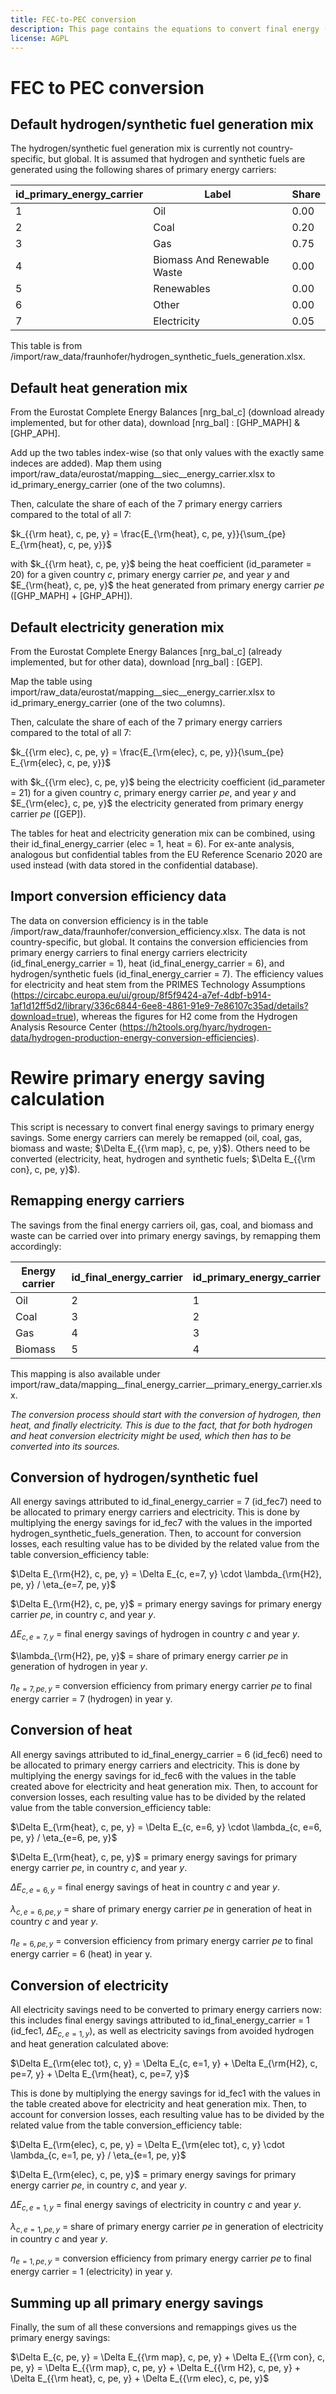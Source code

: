 ```yaml
---
title: FEC-to-PEC conversion
description: This page contains the equations to convert final energy (FEC) to primary energy consumption (PEC).
license: AGPL
---
```


<!--
© 2024, 2025 Fraunhofer-Gesellschaft e.V., München

SPDX-License-Identifier: AGPL-3.0-or-later
-->

FEC to PEC conversion
===

Default hydrogen/synthetic fuel generation mix
-

The hydrogen/synthetic fuel generation mix is currently not country-specific, but global. It is assumed that hydrogen and synthetic fuels are generated using the following shares of primary energy carriers: 

| id_primary_energy_carrier | Label                       | Share |
|---------------------------|-----------------------------|-------|
| 1                         | Oil                         | 0.00  |
| 2                         | Coal                        | 0.20  |
| 3                         | Gas                         | 0.75  |
| 4                         | Biomass And Renewable Waste | 0.00  |
| 5                         | Renewables                  | 0.00  |
| 6                         | Other                       | 0.00  |
| 7                         | Electricity                 | 0.05  |

This table is from /import/raw_data/fraunhofer/hydrogen_synthetic_fuels_generation.xlsx.

Default heat generation mix
-

From the Eurostat Complete Energy Balances [nrg_bal_c] (download already implemented, but for other data), download [nrg_bal] : [GHP_MAPH] & [GHP_APH].

Add up the two tables index-wise (so that only values with the exactly same indeces are added). Map them using import/raw_data/eurostat/mapping__siec__energy_carrier.xlsx to id_primary_energy_carrier (one of the two columns).

Then, calculate the share of each of the 7 primary energy carriers compared to the total of all 7:

$`k_{{\rm heat}, c, pe, y} = \frac{E_{\rm{heat}, c, pe, y}}{\sum_{pe} E_{\rm{heat}, c, pe, y}}`$

with $`k_{{\rm heat}, c, pe, y}`$ being the heat coefficient (id_parameter = 20) for a given country _c_, primary energy carrier _pe_, and year _y_ and $`E_{\rm{heat}, c, pe, y}`$ the heat generated from primary energy carrier _pe_ ([GHP_MAPH] + [GHP_APH]).

Default electricity generation mix
-

From the Eurostat Complete Energy Balances [nrg_bal_c] (already implemented, but for other data), download [nrg_bal] : [GEP].

Map the table using import/raw_data/eurostat/mapping__siec__energy_carrier.xlsx to id_primary_energy_carrier (one of the two columns).

Then, calculate the share of each of the 7 primary energy carriers compared to the total of all 7:

$`k_{{\rm elec}, c, pe, y} = \frac{E_{\rm{elec}, c, pe, y}}{\sum_{pe} E_{\rm{elec}, c, pe, y}}`$

with $`k_{{\rm elec}, c, pe, y}`$ being the electricity coefficient (id_parameter = 21) for a given country _c_, primary energy carrier _pe_, and year _y_ and $`E_{\rm{elec}, c, pe, y}`$ the electricity generated from primary energy carrier _pe_ ([GEP]).

The tables for heat and electricity generation mix can be combined, using their id_final_energy_carrier (elec = 1, heat = 6). For ex-ante analysis, analogous but confidential tables from the EU Reference Scenario 2020 are used instead (with data stored in the confidential database).

Import conversion efficiency data
-

The data on conversion efficiency is in the table /import/raw_data/fraunhofer/conversion_efficiency.xlsx. The data is not country-specific, but global. It contains the conversion efficiencies from primary energy carriers to final energy carriers electricity (id_final_energy_carrier = 1), heat (id_final_energy_carrier = 6), and hydrogen/synthetic fuels (id_final_energy_carrier = 7). The efficiency values for electricity and heat stem from the PRIMES Technology Assumptions (https://circabc.europa.eu/ui/group/8f5f9424-a7ef-4dbf-b914-1af1d12ff5d2/library/336c6844-6ee8-4861-91e9-7e86107c35ad/details?download=true), whereas the figures for H2 come from the Hydrogen Analysis Resource Center (https://h2tools.org/hyarc/hydrogen-data/hydrogen-production-energy-conversion-efficiencies).

Rewire primary energy saving calculation
=

This script is necessary to convert final energy savings to primary energy savings. Some energy carriers can merely be remapped (oil, coal, gas, biomass and waste; $`\Delta E_{{\rm map}, c, pe, y}`$). Others need to be converted (electricity, heat, hydrogen and synthetic fuels; $`\Delta E_{{\rm con}, c, pe, y}`$). 

Remapping energy carriers
-

The savings from the final energy carriers oil, gas, coal, and biomass and waste can be carried over into primary energy savings, by remapping them accordingly:

| Energy carrier| id_final_energy_carrier | id_primary_energy_carrier |
| ------ | ------ | ------ |
| Oil | 2 | 1 |
| Coal | 3 | 2 |
| Gas | 4   | 3 |
| Biomass | 5 | 4 |

This mapping is also available under import/raw_data/mapping__final_energy_carrier__primary_energy_carrier.xlsx.

_The conversion process should start with the conversion of hydrogen, then heat, and finally electricity. This is due to the fact, that for both hydrogen and heat conversion electricity might be used, which then has to be converted into its sources._

Conversion of hydrogen/synthetic fuel
-

All energy savings attributed to id_final_energy_carrier = 7 (id_fec7) need to be allocated to primary energy carriers and electricity. This is done by multiplying the energy savings for id_fec7 with the values in the imported hydrogen_synthetic_fuels_generation. Then, to account for conversion losses, each resulting value has to be divided by the related value from the table conversion_efficiency table:

$`\Delta E_{\rm{H2}, c, pe, y} = \Delta E_{c, e=7, y} \cdot \lambda_{\rm{H2}, pe, y} / \eta_{e=7, pe, y}`$

$`\Delta E_{\rm{H2}, c, pe, y}`$ = primary energy savings for primary energy carrier _pe_, in country _c_, and year _y_.

$`\Delta E_{c, e=7, y}`$ = final energy savings of hydrogen in country _c_ and year _y_.

$`\lambda_{\rm{H2}, pe, y}`$ = share of primary energy carrier _pe_ in generation of hydrogen in year _y_.

$`\eta_{e=7, pe, y}`$ = conversion efficiency from primary energy carrier _pe_ to final energy carrier = 7 (hydrogen) in year y.

Conversion of heat
-

All energy savings attributed to id_final_energy_carrier = 6 (id_fec6) need to be allocated to primary energy carriers and electricity. This is done by multiplying the energy savings for id_fec6 with the values in the table created above for electricity and heat generation mix. Then, to account for conversion losses, each resulting value has to be divided by the related value from the table conversion_efficiency table:

$`\Delta E_{\rm{heat}, c, pe, y} = \Delta E_{c, e=6, y} \cdot \lambda_{c, e=6, pe, y} / \eta_{e=6, pe, y}`$

$`\Delta E_{\rm{heat}, c, pe, y}`$ = primary energy savings for primary energy carrier _pe_, in country _c_, and year _y_.

$`\Delta E_{c, e=6, y}`$ = final energy savings of heat in country _c_ and year _y_.

$`\lambda_{c, e=6, pe, y}`$ = share of primary energy carrier _pe_ in generation of heat in country _c_ and year _y_.

$`\eta_{e=6, pe, y}`$ = conversion efficiency from primary energy carrier _pe_ to final energy carrier = 6 (heat) in year y.

Conversion of electricity
-

All electricity savings need to be converted to primary energy carriers now: this includes final energy savings attributed to id_final_energy_carrier = 1 (id_fec1, $`\Delta E_{c, e=1, y}`$), as well as electricity savings from avoided hydrogen and heat generation calculated above:

$`\Delta E_{\rm{elec tot}, c, y} = \Delta E_{c, e=1, y} + \Delta E_{\rm{H2}, c, pe=7, y} + \Delta E_{\rm{heat}, c, pe=7, y}`$

This is done by multiplying the energy savings for id_fec1 with the values in the table created above for electricity and heat generation mix. Then, to account for conversion losses, each resulting value has to be divided by the related value from the table conversion_efficiency table:

$`\Delta E_{\rm{elec}, c, pe, y} = \Delta E_{\rm{elec tot}, c, y} \cdot \lambda_{c, e=1, pe, y} / \eta_{e=1, pe, y}`$

$`\Delta E_{\rm{elec}, c, pe, y}`$ = primary energy savings for primary energy carrier _pe_, in country _c_, and year _y_.

$`\Delta E_{c, e=1, y}`$ = final energy savings of electricity in country _c_ and year _y_.

$`\lambda_{c, e=1, pe, y}`$ = share of primary energy carrier _pe_ in generation of electricity in country _c_ and year _y_.

$`\eta_{e=1, pe, y}`$ = conversion efficiency from primary energy carrier _pe_ to final energy carrier = 1 (electricity) in year y.

Summing up all primary energy savings
-

Finally, the sum of all these conversions and remappings gives us the primary energy savings:

$`\Delta E_{c, pe, y} = \Delta E_{{\rm map}, c, pe, y} + \Delta E_{{\rm con}, c, pe, y} = \Delta E_{{\rm map}, c, pe, y} + \Delta E_{{\rm H2}, c, pe, y} + \Delta E_{{\rm heat}, c, pe, y} + \Delta E_{{\rm elec}, c, pe, y}`$